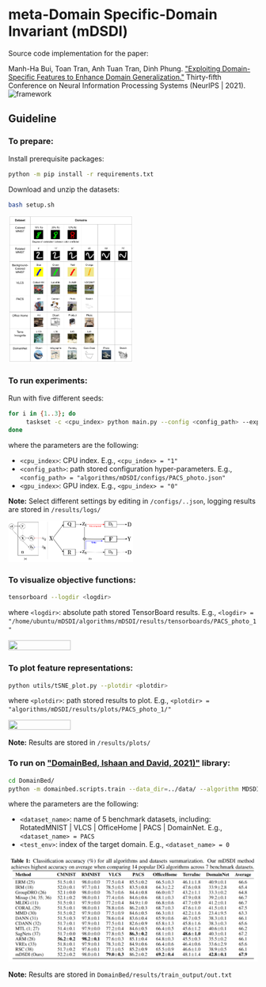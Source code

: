 # meta-Domain Specific-Domain Invariant (mDSDI)
Source code implementation for the paper:

Manh-Ha Bui, Toan Tran, Anh Tuan Tran, Dinh Phung. ["Exploiting Domain-Specific Features to Enhance Domain Generalization."](https://nips.cc/Conferences/2021/Dates) Thirty-fifth Conference on Neural Information Processing Systems (NeurIPS | 2021).
![framework](gallery/theoretical_insights.png)

## Guideline
### To prepare:
Install prerequisite packages:
```sh
python -m pip install -r requirements.txt
```

Download and unzip the datasets:
```sh
bash setup.sh
```

<img src="gallery/dataset.png" width="50%" height="50%">

### To run experiments:
Run with five different seeds:
```sh
for i in {1..3}; do
     taskset -c <cpu_index> python main.py --config <config_path> --exp_idx $i --gpu_idx <gpu_index>
done
```
where the parameters are the following:
- `<cpu_index>`: CPU index. E.g., `<cpu_index> = "1"`
- `<config_path>`: path stored configuration hyper-parameters. E.g., `<config_path> = "algorithms/mDSDI/configs/PACS_photo.json"`
- `<gpu_index>`: GPU index. E.g., `<gpu_index> = "0"`

**Note:** Select different settings by editing in `/configs/..json`, logging results are stored in `/results/logs/`

<img src="gallery/framework.png" width="50%" height="50%">

### To visualize objective functions:

```sh
tensorboard --logdir <logdir>
```
where `<logdir>`: absolute path stored TensorBoard results. E.g., `<logdir> = "/home/ubuntu/mDSDI/algorithms/mDSDI/results/tensorboards/PACS_photo_1"`

<img src="gallery/Loss.png" width="50%" height="50%">

### To plot feature representations:

```sh
python utils/tSNE_plot.py --plotdir <plotdir>
```
where `<plotdir>`: path stored results to plot. E.g., `<plotdir> = "algorithms/mDSDI/results/plots/PACS_photo_1/"`

<img src="gallery/tSNE.png" width="50%" height="50%">

**Note:** Results are stored in `/results/plots/`

### To run on ["DomainBed, Ishaan and David, 2021)"](https://github.com/facebookresearch/DomainBed) library:

```sh
cd DomainBed/
python -m domainbed.scripts.train --data_dir=../data/ --algorithm MDSDI --dataset <dataset_name> --test_env <env_idx>
```
where the parameters are the following:
- `<dataset_name>`: name of 5 benchmark datasets, including: RotatedMNIST | VLCS | OfficeHome | PACS | DomainNet. E.g., `<dataset_name> = PACS`
- `<test_env>`: index of the target domain. E.g., `<dataset_name> = 0`

<img src="gallery/result.png">

**Note:** Results are stored in `DomainBed/results/train_output/out.txt`
